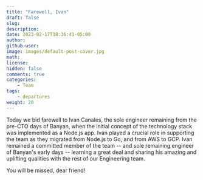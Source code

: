 ```yaml
---
title: "Farewell, Ivan"
draft: false
slug:
description:
date: 2023-02-17T18:36:41-05:00
author:
github-user:
image: images/default-post-cover.jpg
math:
license:
hidden: false
comments: true
categories:
    - Team
tags:
    - departures
weight: 20
---
```

Today we bid farewell to Ivan Canales, the sole engineer remaining from the pre-CTO days of Banyan, when the initial concept of the technology stack was implemented as a Node.js app. Ivan played a crucial role in supporting the team as they migrated from Node.js to Go, and from AWS to GCP. Ivan remained a committed member of the team -- and sole remaining engineer of Banyan's early days -- learning a great deal and sharing his amazing and uplifting qualities with the rest of our Engineering team.

You will be missed, dear friend!
